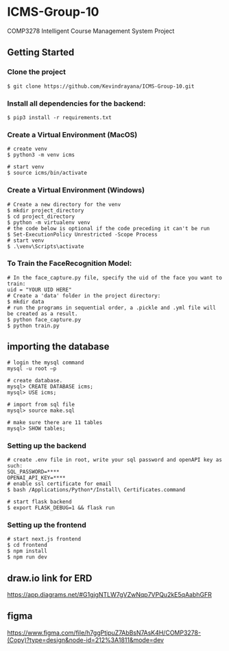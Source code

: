 # ICMS-Group-10

COMP3278 Intelligent Course Management System Project

## Getting Started
### Clone the project
```
$ git clone https://github.com/Kevindrayana/ICMS-Group-10.git
```
### Install all dependencies for the backend:
```
$ pip3 install -r requirements.txt
```
### Create a Virtual Environment (MacOS)
```
# create venv
$ python3 -m venv icms

# start venv
$ source icms/bin/activate
```
### Create a Virtual Environment (Windows)
```
# Create a new directory for the venv
$ mkdir project_directory
$ cd project_directory
$ python -m virtualenv venv
# the code below is optional if the code preceding it can't be run
$ Set-ExecutionPolicy Unrestricted -Scope Process
# start venv
$ .\venv\Scripts\activate
```
### To Train the FaceRecognition Model:
```
# In the face_capture.py file, specify the uid of the face you want to train:
uid = "YOUR UID HERE"
# Create a 'data' folder in the project directory:
$ mkdir data
# run the programs in sequential order, a .pickle and .yml file will be created as a result.
$ python face_capture.py
$ python train.py
```

## importing the database
```
# login the mysql command
mysql -u root –p

# create database.
mysql> CREATE DATABASE icms;
mysql> USE icms;

# import from sql file
mysql> source make.sql

# make sure there are 11 tables
mysql> SHOW tables;
```
### Setting up the backend
```
# create .env file in root, write your sql password and openAPI key as such:
SQL_PASSWORD=****
OPENAI_API_KEY=****
# enable ssl certificate for email
$ bash /Applications/Python*/Install\ Certificates.command

# start flask backend
$ export FLASK_DEBUG=1 && flask run
```

### Setting up the frontend
```
# start next.js frontend
$ cd frontend
$ npm install
$ npm run dev
```

## draw.io link for ERD

https://app.diagrams.net/#G1gjgNTLW7gVZwNqp7VPQu2kE5qAabhGFR

## figma

https://www.figma.com/file/h7ggPtipuZ7AbBsN7AsK4H/COMP3278-(Copy)?type=design&node-id=212%3A1811&mode=dev
